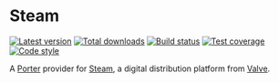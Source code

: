 Steam
=====

[![Latest version][Version image]][Releases]
[![Total downloads][Downloads image]][Downloads]
[![Build status][Build image]][Build]
[![Test coverage][Coverage image]][Coverage]
[![Code style][Style image]][Style]

A [Porter][Porter] provider for [Steam][Steam], a digital distribution platform from [Valve][Valve]. 


  [Releases]: https://github.com/Provider/Steam/releases
  [Version image]: https://poser.pugx.org/provider/steam/version "Latest version"
  [Downloads]: https://packagist.org/packages/provider/steam
  [Downloads image]: https://poser.pugx.org/provider/steam/downloads "Total downloads"
  [Build]: https://github.com/Provider/Steam/actions?query=workflow%3ACI
  [Build image]: https://github.com/Provider/Steam/workflows/CI/badge.svg "Build status"
  [Coverage]: https://coveralls.io/github/Provider/Steam
  [Coverage image]: https://coveralls.io/repos/Provider/Steam/badge.svg "Test coverage"
  [Style]: https://styleci.io/repos/108416308
  [Style image]: https://styleci.io/repos/108416308/shield?style=flat "Code style"

  [Porter]: https://github.com/ScriptFUSION/Porter
  [Steam]: http://store.steampowered.com
  [Valve]: http://www.valvesoftware.com
